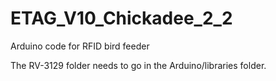 # ETAG_V10_Chickadee_2_2
Arduino code for RFID bird feeder

The RV-3129 folder needs to go in the Arduino/libraries folder.
